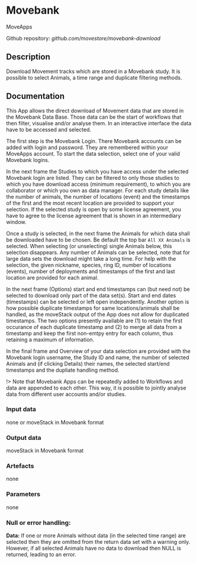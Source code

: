 # Movebank
MoveApps
 
Github repository: *github.com/movestore/movebank-download*

## Description
Download Movement tracks which are stored in a Movebank study. It is possible to select Animals, a time range and duplicate filtering methods. 

## Documentation
This App allows the direct download of Movement data that are stored in the Movebank Data Base. Those data can be the start of workflows that then filter, visualise and/or analyse them. In an interactive interface the data have to be accessed and selected.

The first step is the Movebank Login. There Movebank accounts can be added with login and password. They are remembered within your MoveApps account. To start the data selection, select one of your valid Movebank logins.

In the next frame the Studies to which you have access under the selected Movebank login are listed. They can be filtered to only those studies to which you have download access (minimum requirement), to which you are collaborator or which you own as data manager. For each study details like the number of animals, the number of locations (event) and the timestamps of the first and the most recent location are provided to support your selection. If the selected study is open by some license agreement, you have to agree to the license agreement that is shown in an intermediary window.

Once a study is selected, in the next frame the Animals for which data shall be downloaded have to be chosen. Be default the top bar `All XX Animals` is selected. When selecting (or unselecting) single Animals below, this selection disappears. Any number of Animals can be selected, note that for large data sets the download might take a long time. For help with the selection, the given nickname, species, ring ID, number of locations (events), number of deployments and timestamps of the first and last location are provided for each animal.

In the next frame (Options) start and end timestamps can (but need not) be selected to download only part of the data set(s). Start and end dates (timestamps) can be selected or left open independently. Another option is how possible duplicate timestamps for same locations/animals shall be handled, as the moveStack output of the App does not allow for duplicated timestamps. The two options presently available are (1) to retain the first occurance of each duplicate timestamp and (2) to merge all data from a timestamp and keep the first non-emtpy entry for each column, thus retaining a maximum of information.

In the final frame and Overview of your data selection are provided with the Movebank login username, the Study ID and name, the number of selected Animals and (if clicking Details) their names, the selected start/end timestamps and the dupliate handling method.

!> Note that Movebank Apps can be repeatedly added to Workflows and data are appended to each other. This way, it is possible to jointly analyse data from different user accounts and/or studies.

### Input data
none or 
moveStack in Movebank format

### Output data
moveStack in Movebank format

### Artefacts
none

### Parameters 
none

### Null or error handling:
**Data:** If one or more Animals without data (in the selected time range) are selected then they are omitted from the return data set with a warning only. However, if all selected Animals have no data to download then NULL is returned, leading to an error.


